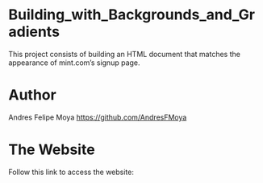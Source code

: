 # Building_with_Backgrounds_and_Gradients
This project consists of building an HTML document that matches the appearance of mint.com’s signup page.

# Author
Andres Felipe Moya https://github.com/AndresFMoya

# The Website
Follow this link to access the website: 